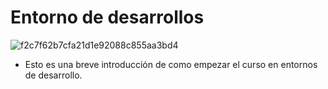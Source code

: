 # Entorno de desarrollos
![f2c7f62b7cfa21d1e92088c855aa3bd4](https://user-images.githubusercontent.com/114073072/224993490-6fd1c927-af56-4e8b-8b04-81a7aead2d78.gif)
* Esto es una breve introducción de como empezar el curso en entornos de desarrollo.
